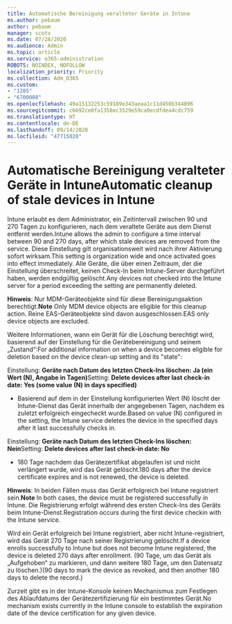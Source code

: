 ```yaml
---
title: Automatische Bereinigung veralteter Geräte in Intune
ms.author: pebaum
author: pebaum
manager: scotv
ms.date: 07/28/2020
ms.audience: Admin
ms.topic: article
ms.service: o365-administration
ROBOTS: NOINDEX, NOFOLLOW
localization_priority: Priority
ms.collection: Adm_O365
ms.custom:
- "1285"
- "6700008"
ms.openlocfilehash: 49a15132253c59189e343aeaa1c11d450b344896
ms.sourcegitcommit: c6692ce0fa1358ec3529e59ca0ecdfdea4cdc759
ms.translationtype: HT
ms.contentlocale: de-DE
ms.lasthandoff: 09/14/2020
ms.locfileid: "47715020"
---
```

# <a name="automatic-cleanup-of-stale-devices-in-intune"></a><span data-ttu-id="0c4bc-102">Automatische Bereinigung veralteter Geräte in Intune</span><span class="sxs-lookup"><span data-stu-id="0c4bc-102">Automatic cleanup of stale devices in Intune</span></span>

<span data-ttu-id="0c4bc-103">Intune erlaubt es dem Administrator, ein Zeitintervall zwischen 90 und 270 Tagen zu konfigurieren, nach dem veraltete Geräte aus dem Dienst entfernt werden.</span><span class="sxs-lookup"><span data-stu-id="0c4bc-103">Intune allows the admin to configure a time interval between 90 and 270 days, after which stale devices are removed from the service.</span></span> <span data-ttu-id="0c4bc-104">Diese Einstellung gilt organisationsweit wird nach ihrer Aktivierung sofort wirksam.</span><span class="sxs-lookup"><span data-stu-id="0c4bc-104">This setting is organization wide and once activated goes into effect immediately.</span></span> <span data-ttu-id="0c4bc-105">Alle Geräte, die über einen Zeitraum, der die Einstellung überschreitet, keinen Check-In beim Intune-Server durchgeführt haben, werden endgültig gelöscht.</span><span class="sxs-lookup"><span data-stu-id="0c4bc-105">Any devices not checked into the Intune server for a period exceeding the setting are permanently deleted.</span></span>

<span data-ttu-id="0c4bc-106">**Hinweis**: Nur MDM-Geräteobjekte sind für diese Bereinigungsaktion berechtigt.</span><span class="sxs-lookup"><span data-stu-id="0c4bc-106">**Note** Only MDM device objects are eligible for this cleanup action.</span></span> <span data-ttu-id="0c4bc-107">Reine EAS-Geräteobjekte sind davon ausgeschlossen.</span><span class="sxs-lookup"><span data-stu-id="0c4bc-107">EAS only device objects are excluded.</span></span>

<span data-ttu-id="0c4bc-108">Weitere Informationen, wann ein Gerät für die Löschung berechtigt wird, basierend auf der Einstellung für die Gerätebereinigung und seinem „Zustand“:</span><span class="sxs-lookup"><span data-stu-id="0c4bc-108">For additional information on when a device becomes eligible for deletion based on the device clean-up setting and its "state":</span></span>

<span data-ttu-id="0c4bc-109">Einstellung: **Geräte nach Datum des letzten Check-Ins löschen: Ja (ein Wert (N), Angabe in Tagen)**</span><span class="sxs-lookup"><span data-stu-id="0c4bc-109">Setting: **Delete devices after last check-in date: Yes (some value (N) in days specified)**</span></span>

- <span data-ttu-id="0c4bc-110">Basierend auf dem in der Einstellung konfigurierten Wert (N) löscht der Intune-Dienst das Gerät innerhalb der angegebenen Tagen, nachdem es zuletzt erfolgreich eingecheckt wurde.</span><span class="sxs-lookup"><span data-stu-id="0c4bc-110">Based on value (N) configured in the setting, the Intune service deletes the device in the specified days after it last successfully checks in.</span></span>

<span data-ttu-id="0c4bc-111">Einstellung: **Geräte nach Datum des letzten Check-Ins löschen: Nein**</span><span class="sxs-lookup"><span data-stu-id="0c4bc-111">Setting:  **Delete devices after last check-in date: No**</span></span>

- <span data-ttu-id="0c4bc-112">180 Tage nachdem das Gerätezertifikat abgelaufen ist und nicht verlängert wurde, wird das Gerät gelöscht.</span><span class="sxs-lookup"><span data-stu-id="0c4bc-112">180 days after the device certificate expires and is not renewed, the device is deleted.</span></span>

<span data-ttu-id="0c4bc-113">**Hinweis**: In beiden Fällen muss das Gerät erfolgreich bei Intune registriert sein.</span><span class="sxs-lookup"><span data-stu-id="0c4bc-113">**Note** In both cases, the device must be registered successfully in Intune.</span></span> <span data-ttu-id="0c4bc-114">Die Registrierung erfolgt während des ersten Check-Ins des Geräts beim Intune-Dienst.</span><span class="sxs-lookup"><span data-stu-id="0c4bc-114">Registration occurs during the first device checkin with the Intune service.</span></span>

<span data-ttu-id="0c4bc-115">Wird ein Gerät erfolgreich bei Intune registriert, aber nicht Intune-registriert, wird das Gerät 270 Tage nach seiner Registrierung gelöscht.</span><span class="sxs-lookup"><span data-stu-id="0c4bc-115">If a device enrolls successfully to Intune but does not become Intune registered, the device is deleted 270 days after enrollment.</span></span> <span data-ttu-id="0c4bc-116">(90 Tage, um das Gerät als „Aufgehoben“ zu markieren, und dann weitere 180 Tage, um den Datensatz zu löschen.)</span><span class="sxs-lookup"><span data-stu-id="0c4bc-116">(90 days to mark the device as revoked, and then another 180 days to delete the record.)</span></span>

<span data-ttu-id="0c4bc-117">Zurzeit gibt es in der Intune-Konsole keinen Mechanismus zum Festlegen des Ablaufdatums der Gerätezertifizierung für ein bestimmtes Gerät.</span><span class="sxs-lookup"><span data-stu-id="0c4bc-117">No mechanism exists currently in the Intune console to establish the expiration date of the device certification for any given device.</span></span>